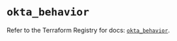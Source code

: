 # `okta_behavior`

Refer to the Terraform Registry for docs: [`okta_behavior`](https://registry.terraform.io/providers/okta/okta/4.8.1/docs/resources/behavior).
